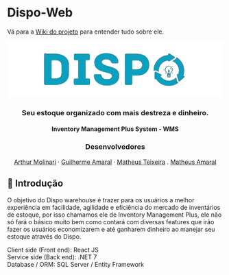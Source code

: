 # Dispo-Web

Vá para a <a href="https://github.com/Dispo-Empresa/Dispo-Client/wiki">Wiki do projeto</a> para entender tudo sobre ele.


<p align="center"><img src="https://github.com/Dispo-Empresa/Dispo-Client/blob/master/src/assets/img/logo_sem_fundo.png" alt="Open Source Point of Sale Logo"></p>
<h3 align="center">Seu estoque organizado com mais destreza e dinheiro.</h3>
<h4 align="center">Inventory Management Plus System - WMS</h4>

<h3 align="center">Desenvolvedores</h3>
<p align="center">
  <a href="https://github.com/ArtuoS">Arthur Molinari</a> · <a href="https://github.com/GuilhermeLimaaDoAmaral">Guilherme Amaral</a> ·
  <a href="https://github.com/Meiteusz">Matheus Teixeira</a> . <a href="https://github.com/MatheusAmaral89y">Matheus Amaral</a>
</p>

## 👋 Introdução

  O objetivo do Dispo warehouse é trazer para os usuários a melhor experiência em facilidade, agilidade e eficiência do mercado de inventários de estoque, por isso chamamos ele de Inventory Management Plus, ele não só fará o básico muito bem como contará com diversas features que irão fazer os usuários economizarem e até ganharem dinheiro ao manejar seu estoque através do Dispo.

Client side (Front end): React JS <br>
Service side (Back end): .NET 7 <br>
Database / ORM: SQL Server / Entity Framework <br><br>
